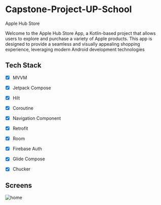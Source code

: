 # Capstone-Project-UP-School
Apple Hub Store

Welcome to the Apple Hub Store App, a Kotlin-based project that allows users to explore and purchase a variety of Apple products. This app is designed to provide a seamless and visually appealing shopping experience, leveraging modern Android development technologies

## Tech Stack

- [X] MVVM
- [X] Jetpack Compose
- [X] Hilt
- [X] Coroutine
- [X] Navigation Component
- [X] Retrofit
- [X] Room
- [X] Firebase Auth
- [X] Glide Compose
- [X] Chucker


## Screens
![home](https://github.com/CerenBozada/Capstone-Project-UP-School/assets/69468105/4396e5f8-30d8-4bd0-ac1c-6793a8a243f8)


